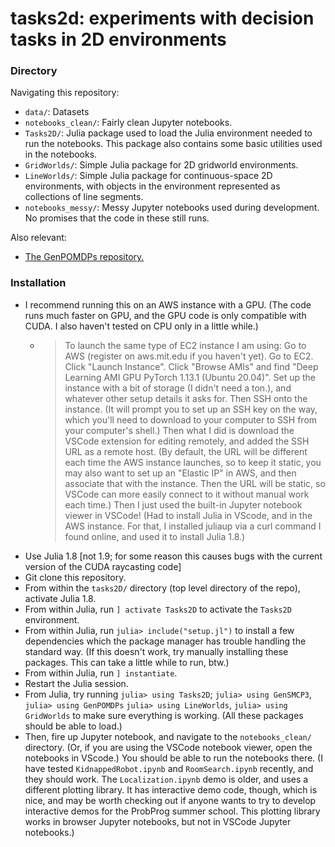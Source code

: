 # tasks2d: experiments with decision tasks in 2D environments

### Directory

Navigating this repository:
- `data/`: Datasets
- `notebooks_clean/`: Fairly clean Jupyter notebooks.
- `Tasks2D/`: Julia package used to load the Julia environment needed to run the notebooks.
    This package also contains some basic utilities used in the notebooks.
- `GridWorlds/`: Simple Julia package for 2D gridworld environments.
- `LineWorlds/`: Simple Julia package for continuous-space 2D environments, with objects in the environment represented as collections of line segments.
- `notebooks_messy/`: Messy Jupyter notebooks used during development.  No promises that the code in these still runs.

Also relevant:
- [The GenPOMDPs repository.](https://github.com/probcomp/GenPOMDPs.jl)

### Installation

- I recommend running this on an AWS instance with a GPU.  (The code runs much faster on GPU, and the GPU code is only compatible
  with CUDA.  I also haven't tested on CPU only in a little while.)
  - > To launch the same type of EC2 instance I am using:
        Go to AWS (register on aws.mit.edu if you haven't yet).  Go to EC2.  Click "Launch Instance".  Click "Browse AMIs" and find "Deep Learning AMI GPU PyTorch 1.13.1 (Ubuntu 20.04)".
        Set up the instance with a bit of storage (I didn't need a ton.), and whatever other setup details it asks for.  Then SSH onto the instance.  (It will prompt you to set up an SSH key
        on the way, which you'll need to download to your computer to SSH from your computer's shell.)  Then what I did is download the VSCode extension for editing remotely, and added the SSH URL as a remote host.  (By default, the URL will be different each time the AWS instance launches, so to keep it static, you may also want to set up an "Elastic IP" in AWS, and then associate that with the instance.  Then the URL will be static, so VSCode can more easily connect to it without manual work each time.)  Then I just used the built-in Jupyter notebook viewer in VSCode!  (Had to install Julia in VScode, and in the AWS instance.  For that, I installed juliaup via a curl command I found online, and used it to install Julia 1.8.)
- Use Julia 1.8 [not 1.9; for some reason this causes bugs with the current version of the CUDA raycasting code]
- Git clone this repository.
- From within the `tasks2D/` directory (top level directory of the repo), activate Julia 1.8.
- From within Julia, run `] activate Tasks2D` to activate the `Tasks2D` environment.
- From within Julia, run `julia> include("setup.jl")` to install a few dependencies which the package
  manager has trouble handling the standard way.  (If this doesn't work, try manually installing these packages.
  This can take a little while to run, btw.)
- From within Julia, run `] instantiate`.
- Restart the Julia session.
- From Julia, try running `julia> using Tasks2D`; `julia> using GenSMCP3`, `julia> using GenPOMDPs` `julia> using LineWorlds`, `julia> using GridWorlds` to make sure everything is working.
  (All these packages should be able to load.)
- Then, fire up Jupyter notebook, and navigate to the `notebooks_clean/` directory.  (Or, if you are using the VSCode notebook viewer, open the notebooks in VScode.)  You should be able to run the notebooks there.
  (I have tested `KidnappedRobot.ipynb` and `RoomSearch.ipynb` recently, and they should work.  The `Localization.ipynb` demo is older,
  and uses a different plotting library.  It has interactive demo code, though, which is nice, and may be worth checking out if anyone
  wants to try to develop interactive demos for the ProbProg summer school.  This plotting library works in browser Jupyter notebooks, but not in VSCode Jupyter notebooks.)